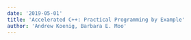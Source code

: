 ```yaml
---
date: '2019-05-01'
title: 'Accelerated C++: Practical Programming by Example'
author: 'Andrew Koenig, Barbara E. Moo'
---
```

